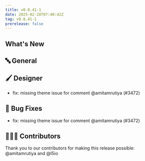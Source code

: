 ```yaml
---
title: v0.8.41-1
date: 2025-02-28T07:40:42Z
tag: v0.8.41-1
prerelease: false
---
```


## What's New
## 🔤 General
## 🖌️ Designer

- fix: missing theme issue for comment @amitamrutiya (#3472)

## 🐛 Bug Fixes

- fix: missing theme issue for comment @amitamrutiya (#3472)

## 👨🏽‍💻 Contributors

Thank you to our contributors for making this release possible:
@amitamrutiya and @l5io
